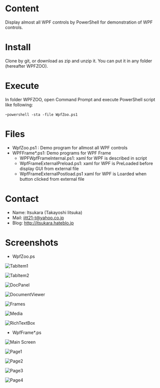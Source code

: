 # Content
Display almost all WPF controls by PowerShell for demonstration of WPF controls.

# Install
Clone by git, or download as zip and unzip it. You can put it in any folder (hereafter WPFZOO).

# Execute
In folder WPFZOO, open Command Prompt and execute PowerShell script like following:

-`powershell -sta -file WpfZoo.ps1`

# Files
- WpfZoo.ps1 : Demo program for allmost all WPF controls
- WPFFrame*.ps1: Demo programs for WPF Frame
	 - WPFWpfFrameInternal.ps1: xaml for WPF is described in script
	- WpfFrameExternalPreload.ps1: xaml for WPF is PreLoaded before display GUI from external file
	- WpfFrameExternalPostload.ps1 xaml for WPF is Loarded when button clicked from external file

# Contact
* Name: Itsukara (Takayoshi Iitsuka)
* Mail: iitt21-t@yahoo.co.jp
* Blog: http://itsukara.hateblo.jp

# Screenshots
* WpfZoo.ps

![TabItem1](https://raw.github.com/wiki/Itsukara/WpfZoo/images/01-TabItem1.PNG)

![TabItem2](https://raw.github.com/wiki/Itsukara/WpfZoo/images/02-TabItem2.PNG)

![DocPanel](https://raw.github.com/wiki/Itsukara/WpfZoo/images/03-DocPanel.PNG)

![DocumentViewer](https://raw.github.com/wiki/Itsukara/WpfZoo/images/04-DocumentViewer.PNG)

![Frames](https://raw.github.com/wiki/Itsukara/WpfZoo/images/05-Frames.PNG)

![Media](https://raw.github.com/wiki/Itsukara/WpfZoo/images/06-Media.PNG)

![RichTextBox](https://raw.github.com/wiki/Itsukara/WpfZoo/images/07-RichTextBox.PNG)

* WpfFrame*.ps

![Main Screen](https://raw.github.com/wiki/Itsukara/WpfZoo/images/10-Frame-0.PNG)

![Page1](https://raw.github.com/wiki/Itsukara/WpfZoo/images/11-Frame-1.PNG)

![Page2](https://raw.github.com/wiki/Itsukara/WpfZoo/images/12-Frame-2.PNG)

![Page3](https://raw.github.com/wiki/Itsukara/WpfZoo/images/13-Frame-3.PNG)

![Page4](https://raw.github.com/wiki/Itsukara/WpfZoo/images/14-Frame-4.PNG)
